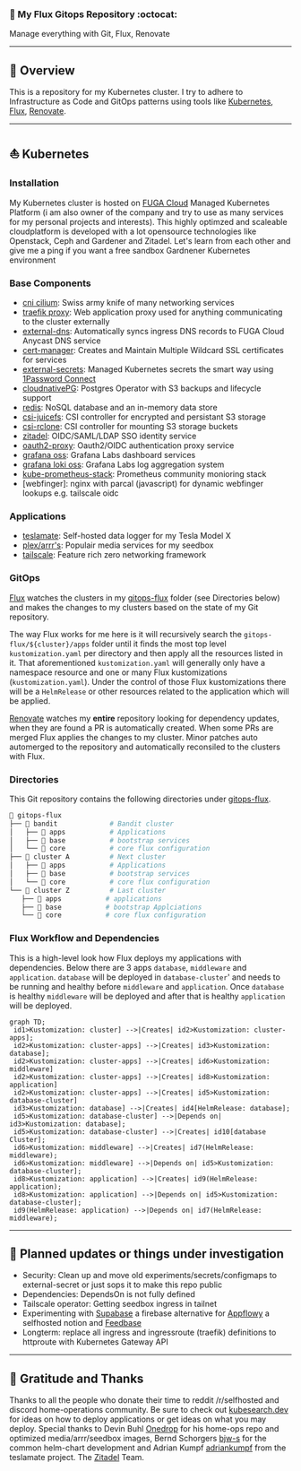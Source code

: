 ### 🤖 My Flux Gitops Repository :octocat:


Manage everything with Git, Flux, Renovate


</div>


---


## 📖 Overview


This is a repository for my Kubernetes cluster. I try to adhere to Infrastructure as Code and GitOps patterns using tools like [Kubernetes](https://kubernetes.io/), [Flux](https://github.com/fluxcd/flux2), [Renovate](https://github.com/renovatebot/renovate).


---


## ⛵ Kubernetes


### Installation


My Kubernetes cluster is hosted on [FUGA Cloud](https://fuga.cloud) Managed Kubernetes Platform (i am also owner of the company and try to use as many services for my personal projects and interests). This highly optimzed and scaleable cloudplatform is developed with a lot opensource technologies like Openstack, Ceph and Gardener and Zitadel. Let's learn from each other and give me a ping if you want a free sandbox Gardnener Kubernetes environment


### Base Components


- [cni cilium](https://github.com/cilium/cilium): Swiss army knife of many networking services
- [traefik proxy](https://traefik.io): Web application proxy used for anything communicating to the cluster externally
- [external-dns](https://github.com/kubernetes-sigs/external-dns): Automatically syncs ingress DNS records to FUGA Cloud Anycast DNS service
- [cert-manager](https://github.com/cert-manager/cert-manager): Creates and Maintain Multiple Wildcard SSL certificates for services
- [external-secrets](https://github.com/external-secrets/external-secrets): Managed Kubernetes secrets the smart way using [1Password Connect](https://github.com/1Password/connect)
- [cloudnativePG](https://cloudnative-pg.io): Postgres Operator with S3 backups and lifecycle support
- [redis](https://redis.io): NoSQL database and an in-memory data store
- [csi-juicefs](https://github.com/juicedata/juicefs): CSI controller for encrypted and persistant S3 storage 
- [csi-rclone](https://github.com/wunderio/csi-rclone): CSI controller for mounting S3 storage buckets
- [zitadel](https://github.com/zitadel/zitadel): OIDC/SAML/LDAP SSO identity service
- [oauth2-proxy](https://github.com/oauth2-proxy/oauth2-proxy): Oauth2/OIDC authentication proxy service
- [grafana oss](https://grafana.com/oss/grafana/): Grafana Labs dashboard services
- [grafana loki oss](https://grafana.com/oss/loki/): Grafana Labs log aggregation system
- [kube-prometheus-stack](https://github.com/prometheus-community): Prometheus community monioring stack
- [webfinger]: nginx with parcal (javascript) for dynamic webfinger lookups e.g. tailscale oidc


### Applications


- [teslamate](https://github.com/teslamate-org/teslamate): Self-hosted data logger for my Tesla Model X
- [plex/arrr's](https://wiki.servarr.com): Populair media services for my seedbox
- [tailscale](https://github.com/tailscale/tailscale): Feature rich zero networking framework
 ### GitOps


[Flux](https://github.com/fluxcd/flux2) watches the clusters in my [gitops-flux](./gitops-flux/) folder (see Directories below) and makes the changes to my clusters based on the state of my Git repository.


The way Flux works for me here is it will recursively search the `gitops-flux/${cluster}/apps` folder until it finds the most top level `kustomization.yaml` per directory and then apply all the resources listed in it. That aforementioned `kustomization.yaml` will generally only have a namespace resource and one or many Flux kustomizations (`kustomization.yaml`). Under the control of those Flux kustomizations there will be a `HelmRelease` or other resources related to the application which will be applied.


[Renovate](https://github.com/renovatebot/renovate) watches my **entire** repository looking for dependency updates, when they are found a PR is automatically created. When some PRs are merged Flux applies the changes to my cluster. Minor patches auto automerged to the repository and automatically reconsiled to the clusters with Flux.


### Directories


This Git repository contains the following directories under [gitops-flux](./gitops-flux/).


```sh
📁 gitops-flux
├── 📁 bandit             # Bandit cluster
│   ├── 📁 apps           # Applications
│   ├── 📁 base           # bootstrap services
│   └── 📁 core           # core flux configuration
├── 📁 cluster A          # Next cluster
│   ├── 📁 apps           # Applications
│   ├── 📁 base           # bootstrap services
│   └── 📁 core           # core flux configuration
└── 📁 cluster Z          # Last cluster
   ├── 📁 apps           # applications
   ├── 📁 base           # bootstrap Applciations
   └── 📁 core           # core flux configuration
```


### Flux Workflow and Dependencies


This is a high-level look how Flux deploys my applications with dependencies. Below there are 3 apps `database`, `middleware` and `application`. `database` will be deployed in `database-cluster`' and needs to be running and healthy before `middleware` and `application`. Once `database` is healthy `middleware` will be deployed and after that is healthy `application` will be deployed.


```mermaid
graph TD;
 id1>Kustomization: cluster] -->|Creates| id2>Kustomization: cluster-apps];
 id2>Kustomization: cluster-apps] -->|Creates| id3>Kustomization: database];
 id2>Kustomization: cluster-apps] -->|Creates| id6>Kustomization: middleware]
 id2>Kustomization: cluster-apps] -->|Creates| id8>Kustomization: application]
 id2>Kustomization: cluster-apps] -->|Creates| id5>Kustomization: database-cluster]
 id3>Kustomization: database] -->|Creates| id4[HelmRelease: database];
 id5>Kustomization: database-cluster] -->|Depends on| id3>Kustomization: database];
 id5>Kustomization: database-cluster] -->|Creates| id10[database Cluster];
 id6>Kustomization: middleware] -->|Creates| id7(HelmRelease: middleware);
 id6>Kustomization: middleware] -->|Depends on| id5>Kustomization: database-cluster];
 id8>Kustomization: application] -->|Creates| id9(HelmRelease: application);
 id8>Kustomization: application] -->|Depends on| id5>Kustomization: database-cluster];
 id9(HelmRelease: application) -->|Depends on| id7(HelmRelease: middleware);
```
---


## 🔧 Planned updates or things under investigation


- Security: Clean up and move old experiments/secrets/configmaps to external-secret or just sops it to make this repo public
- Dependencies: DependsOn is not fully defined
- Tailscale operator: Getting seedbox ingress in tailnet
- Experimenting with [Supabase](https://github.com/supabase/supabase) a firebase alternative for [Appflowy](https://appflowy.io) a selfhosted notion and [Feedbase](https://feedbase.app)
- Longterm: replace all ingress and ingressroute (traefik) definitions to httproute with Kubernetes Gateway API 


---


## 🤝 Gratitude and Thanks


Thanks to all the people who donate their time to reddit /r/selfhosted and discord home-operations community. Be sure to check out [kubesearch.dev](https://kubesearch.dev/) for ideas on how to deploy applications or get ideas on what you may deploy. Special thanks to Devin Buhl [Onedrop](https://github.com/onedr0p) for his home-ops repo and optimized media/arrr/seedbox images,
Bernd Schorgers [bjw-s](https://github.com/bjw-s) for the common helm-chart development and Adrian Kumpf [adriankumpf](https://github.com/adriankumpf) from the teslamate project. The [Zitadel](https://github.com/zitadel/zitadel) Team.